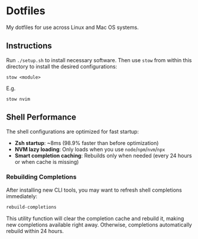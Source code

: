 # Dotfiles

My dotfiles for use across Linux and Mac OS systems.

## Instructions

Run `./setup.sh` to install necessary software. Then use `stow` from within this
directory to install the desired configurations:

```
stow <module>
```

E.g.

```
stow nvim
```

## Shell Performance

The shell configurations are optimized for fast startup:
- **Zsh startup**: ~8ms (98.9% faster than before optimization)
- **NVM lazy loading**: Only loads when you use `node`/`npm`/`nvm`/`npx`
- **Smart completion caching**: Rebuilds only when needed (every 24 hours or when cache is missing)

### Rebuilding Completions

After installing new CLI tools, you may want to refresh shell completions immediately:

```bash
rebuild-completions
```

This utility function will clear the completion cache and rebuild it, making new completions available right away. Otherwise, completions automatically rebuild within 24 hours.
